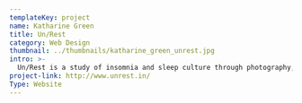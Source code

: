 ```yaml
---
templateKey: project
name: Katharine Green
title: U n / R e s t 
category: Web Design
thumbnail: ../thumbnails/katharine_green_unrest.jpg
intro: >-
   U n / R e s t   i s   a   s t u d y   o f   i n s o m n i a   a n d   s l e e p   c u l t u r e   t h r o u g h   p h o t o g r a p h y ,   t e x t   a n d   v i d e o   a n i m a t i o n   w i t h   v i s u a l s   t h a t   r e f l e c t   f e e l i n g s   o f   u n r e s t ,   e x h a u s t i o n   a n d   f r u s t r a t i o n   t h a t   c o m e s   w i t h   i n s o m n i a . 
project-link: http://www.unrest.in/
Type: Website
---
```

